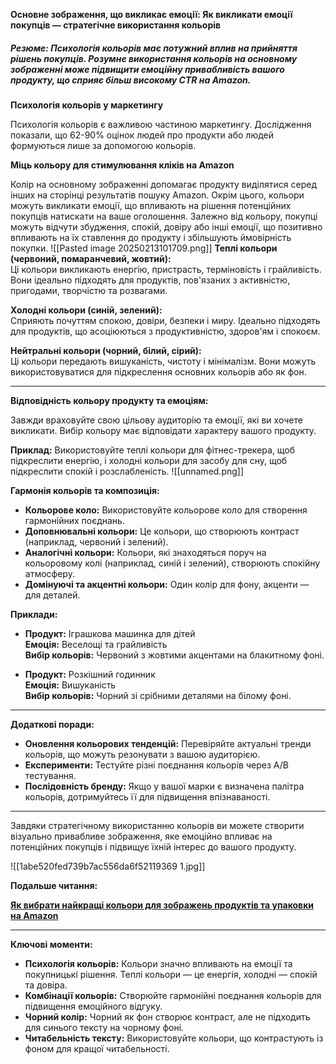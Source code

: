 **Основне зображення, що викликає емоції: Як викликати емоції покупців — стратегічне використання кольорів**
##### **Резюме**: Психологія кольорів має потужний вплив на прийняття рішень покупців. Розумне використання кольорів на основному зображенні може підвищити емоційну привабливість вашого продукту, що сприяє більш високому CTR на Amazon.

**Психологія кольорів у маркетингу**

Психологія кольорів є важливою частиною маркетингу. Дослідження показали, що 62-90% оцінок людей про продукти або людей формуються лише за допомогою кольорів.

**Міць кольору для стимулювання кліків на Amazon**

Колір на основному зображенні допомагає продукту виділятися серед інших на сторінці результатів пошуку Amazon. Окрім цього, кольори можуть викликати емоції, що впливають на рішення потенційних покупців натискати на ваше оголошення. Залежно від кольору, покупці можуть відчути збудження, спокій, довіру або інші емоції, що позитивно впливають на їх ставлення до продукту і збільшують ймовірність покупки.
![[Pasted image 20250213101709.png]]
**Теплі кольори (червоний, помаранчевий, жовтий):**  
Ці кольори викликають енергію, пристрасть, терміновість і грайливість. Вони ідеально підходять для продуктів, пов'язаних з активністю, пригодами, творчістю та розвагами.

**Холодні кольори (синій, зелений):**  
Сприяють почуттям спокою, довіри, безпеки і миру. Ідеально підходять для продуктів, що асоціюються з продуктивністю, здоров'ям і спокоєм.

**Нейтральні кольори (чорний, білий, сірий):**  
Ці кольори передають вишуканість, чистоту і мінімалізм. Вони можуть використовуватися для підкреслення основних кольорів або як фон.

---

**Відповідність кольору продукту та емоціям:**

Завжди враховуйте свою цільову аудиторію та емоції, які ви хочете викликати. Вибір кольору має відповідати характеру вашого продукту.

**Приклад:** Використовуйте теплі кольори для фітнес-трекера, щоб підкреслити енергію, і холодні кольори для засобу для сну, щоб підкреслити спокій і розслабленість.
![[unnamed.png]]

**Гармонія кольорів та композиція:**

- **Кольорове коло:** Використовуйте кольорове коло для створення гармонійних поєднань.
- **Доповнювальні кольори:** Це кольори, що створюють контраст (наприклад, червоний і зелений).
- **Аналогічні кольори:** Кольори, які знаходяться поруч на кольоровому колі (наприклад, синій і зелений), створюють спокійну атмосферу.
- **Домінуючі та акцентні кольори:** Один колір для фону, акценти — для деталей.

**Приклади:**

- **Продукт:** Іграшкова машинка для дітей  
    **Емоція:** Веселощі та грайливість  
    **Вибір кольорів:** Червоний з жовтими акцентами на блакитному фоні.
    
- **Продукт:** Розкішний годинник  
    **Емоція:** Вишуканість  
    **Вибір кольорів:** Чорний зі срібними деталями на білому фоні.
    

---

**Додаткові поради:**

- **Оновлення кольорових тенденцій:** Перевіряйте актуальні тренди кольорів, що можуть резонувати з вашою аудиторією.
- **Експерименти:** Тестуйте різні поєднання кольорів через A/B тестування.
- **Послідовність бренду:** Якщо у вашої марки є визначена палітра кольорів, дотримуйтесь її для підвищення впізнаваності.

---

Завдяки стратегічному використанню кольорів ви можете створити візуально привабливе зображення, яке емоційно впливає на потенційних покупців і підвищує їхній інтерес до вашого продукту.

![[1abe520fed739b7ac556da6f52119369 1.jpg]]

**Подальше читання:**

[**Як вибрати найкращі кольори для зображень продуктів та упаковки на Amazon**](https://myamazonguy.com/amazon/how-to-choose-the-best-colors-for-your-amazon-product-images-and-packaging/#:~:text=Tips%20for%20Choosing%20Colors&text=Choose%20color%20combinations%20that%20work,contrast%20with%20the%20background%20color)

---
**Ключові моменти:**

- **Психологія кольорів:** Кольори значно впливають на емоції та покупницькі рішення. Теплі кольори — це енергія, холодні — спокій та довіра.
- **Комбінації кольорів:** Створюйте гармонійні поєднання кольорів для підвищення емоційного відгуку.
- **Чорний колір:** Чорний як фон створює контраст, але не підходить для синього тексту на чорному фоні.
- **Читабельність тексту:** Використовуйте кольори, що контрастують із фоном для кращої читабельності.
